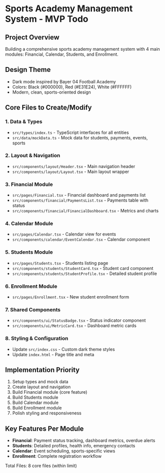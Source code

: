 # Sports Academy Management System - MVP Todo

## Project Overview
Building a comprehensive sports academy management system with 4 main modules: Financial, Calendar, Students, and Enrollment.

## Design Theme
- Dark mode inspired by Bayer 04 Football Academy
- Colors: Black (#000000), Red (#E31E24), White (#FFFFFF)
- Modern, clean, sports-oriented design

## Core Files to Create/Modify

### 1. Data & Types
- `src/types/index.ts` - TypeScript interfaces for all entities
- `src/data/mockData.ts` - Mock data for students, payments, events, sports

### 2. Layout & Navigation
- `src/components/layout/Header.tsx` - Main navigation header
- `src/components/layout/Layout.tsx` - Main layout wrapper

### 3. Financial Module
- `src/pages/Financial.tsx` - Financial dashboard and payments list
- `src/components/financial/PaymentsList.tsx` - Payments table with status
- `src/components/financial/FinancialDashboard.tsx` - Metrics and charts

### 4. Calendar Module
- `src/pages/Calendar.tsx` - Calendar view for events
- `src/components/calendar/EventCalendar.tsx` - Calendar component

### 5. Students Module
- `src/pages/Students.tsx` - Students listing page
- `src/components/students/StudentCard.tsx` - Student card component
- `src/components/students/StudentProfile.tsx` - Detailed student profile

### 6. Enrollment Module
- `src/pages/Enrollment.tsx` - New student enrollment form

### 7. Shared Components
- `src/components/ui/StatusBadge.tsx` - Status indicator component
- `src/components/ui/MetricCard.tsx` - Dashboard metric cards

### 8. Styling & Configuration
- Update `src/index.css` - Custom dark theme styles
- Update `index.html` - Page title and meta

## Implementation Priority
1. Setup types and mock data
2. Create layout and navigation
3. Build Financial module (core feature)
4. Build Students module
5. Build Calendar module
6. Build Enrollment module
7. Polish styling and responsiveness

## Key Features Per Module
- **Financial**: Payment status tracking, dashboard metrics, overdue alerts
- **Students**: Detailed profiles, health info, emergency contacts
- **Calendar**: Event scheduling, sports-specific views
- **Enrollment**: Complete registration workflow

Total Files: 8 core files (within limit)